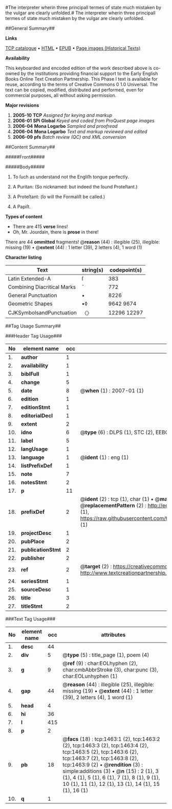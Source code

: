 #The interpreter wherin three principall termes of state much mistaken by the vulgar are clearly unfolded.#
The interpreter wherin three principall termes of state much mistaken by the vulgar are clearly unfolded.

##General Summary##

**Links**

[TCP catalogue](http://www.ota.ox.ac.uk/tcp/)  • 
[HTML](http://tei.it.ox.ac.uk/tcp/Texts-HTML/free/A04/A04056.html)  • 
[EPUB](http://tei.it.ox.ac.uk/tcp/Texts-EPUB/free/A04/A04056.epub) • 
[Page images (Historical Texts)](https://data.historicaltexts.jisc.ac.uk/view?pubId=eebo-99837153e&pageId=eebo-99837153e-1463-1)

**Availability**

This keyboarded and encoded edition of the
	       work described above is co-owned by the institutions
	       providing financial support to the Early English Books
	       Online Text Creation Partnership. This Phase I text is
	       available for reuse, according to the terms of Creative
	       Commons 0 1.0 Universal. The text can be copied,
	       modified, distributed and performed, even for
	       commercial purposes, all without asking permission.

**Major revisions**

1. __2005-10__ __TCP__ *Assigned for keying and markup*
1. __2006-01__ __SPi Global__ *Keyed and coded from ProQuest page images*
1. __2006-04__ __Mona Logarbo__ *Sampled and proofread*
1. __2006-04__ __Mona Logarbo__ *Text and markup reviewed and edited*
1. __2006-09__ __pfs__ *Batch review (QC) and XML conversion*

##Content Summary##

#####Front#####

#####Body#####

1. To ſuch as understand not the Engliſh tongue perfectly.

1. A Puritan: (So nicknamed: but indeed the ſound Proteſtant.)

1. A Proteſtant: (ſo will the Formaliſt be called.)

1. A Papiſt.

**Types of content**

  * There are 415 **verse** lines!
  * Oh, Mr. Jourdain, there is **prose** in there!

There are 44 **ommitted** fragments! 
 @__reason__ (44) : illegible (25), illegible: missing (19)  •  @__extent__ (44) : 1 letter (39), 2 letters (4), 1 word (1)

**Character listing**


|Text|string(s)|codepoint(s)|
|---|---|---|
|Latin Extended-A|ſ|383|
|Combining             Diacritical Marks|̄|772|
|General Punctuation|•|8226|
|Geometric Shapes|▪◊|9642 9674|
|CJKSymbolsandPunctuation|〈〉|12296 12297|

##Tag Usage Summary##

###Header Tag Usage###

|No|element name|occ|attributes|
|---|---|---|---|
|1.|__author__|1||
|2.|__availability__|1||
|3.|__biblFull__|1||
|4.|__change__|5||
|5.|__date__|8| @__when__ (1) : 2007-01 (1)|
|6.|__edition__|1||
|7.|__editionStmt__|1||
|8.|__editorialDecl__|1||
|9.|__extent__|2||
|10.|__idno__|6| @__type__ (6) : DLPS (1), STC (2), EEBO-CITATION (1), PROQUEST (1), VID (1)|
|11.|__label__|5||
|12.|__langUsage__|1||
|13.|__language__|1| @__ident__ (1) : eng (1)|
|14.|__listPrefixDef__|1||
|15.|__note__|7||
|16.|__notesStmt__|2||
|17.|__p__|11||
|18.|__prefixDef__|2| @__ident__ (2) : tcp (1), char (1)  •  @__matchPattern__ (2) : ([0-9\-]+):([0-9IVX]+) (1), (.+) (1)  •  @__replacementPattern__ (2) : http://eebo.chadwyck.com/downloadtiff?vid=$1&page=$2 (1), https://raw.githubusercontent.com/textcreationpartnership/Texts/master/tcpchars.xml#$1 (1)|
|19.|__projectDesc__|1||
|20.|__pubPlace__|2||
|21.|__publicationStmt__|2||
|22.|__publisher__|2||
|23.|__ref__|2| @__target__ (2) : https://creativecommons.org/publicdomain/zero/1.0/ (1), http://www.textcreationpartnership.org/docs/. (1)|
|24.|__seriesStmt__|1||
|25.|__sourceDesc__|1||
|26.|__title__|3||
|27.|__titleStmt__|2||


###Text Tag Usage###

|No|element name|occ|attributes|
|---|---|---|---|
|1.|__desc__|44||
|2.|__div__|5| @__type__ (5) : title_page (1), poem (4)|
|3.|__g__|9| @__ref__ (9) : char:EOLhyphen (2), char:cmbAbbrStroke (3), char:punc (3), char:EOLunhyphen (1)|
|4.|__gap__|44| @__reason__ (44) : illegible (25), illegible: missing (19)  •  @__extent__ (44) : 1 letter (39), 2 letters (4), 1 word (1)|
|5.|__head__|4||
|6.|__hi__|36||
|7.|__l__|415||
|8.|__p__|2||
|9.|__pb__|18| @__facs__ (18) : tcp:1463:1 (2), tcp:1463:2 (2), tcp:1463:3 (2), tcp:1463:4 (2), tcp:1463:5 (2), tcp:1463:6 (2), tcp:1463:7 (2), tcp:1463:8 (2), tcp:1463:9 (2)  •  @__rendition__ (3) : simple:additions (3)  •  @__n__ (15) : 2 (1), 3 (1), 4 (1), 5 (1), 6 (1), 7 (1), 8 (1), 9 (1), 10 (1), 11 (1), 12 (1), 13 (1), 14 (1), 15 (1), 16 (1)|
|10.|__q__|1||
